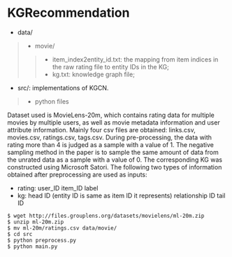 # KGRecommendation

- data/
> - movie/
>> - item_index2entity_id.txt: the mapping from item indices in the raw rating file to entity IDs in the KG;
>> - kg.txt: knowledge graph file;
- src/: implementations of KGCN.
> - python files

Dataset used is MovieLens-20m, which contains rating data for multiple movies by multiple users, as well as movie metadata information and user attribute information. Mainly four csv files are obtained: links.csv, movies.csv, ratings.csv, tags.csv. During pre-processing, the data with rating more than 4 is judged as a sample with a value of 1. The negative sampling method in the paper is to sample the same amount of data from the unrated data as a sample with a value of 0. The corresponding KG was constructed using Microsoft Satori. The following two types of information obtained after preprocessing are used as inputs:
- rating:    user_ID	item_ID	label
- kg:    head ID (entity ID is same as item ID it represents)     relationship ID    tail ID

```
$ wget http://files.grouplens.org/datasets/movielens/ml-20m.zip
$ unzip ml-20m.zip
$ mv ml-20m/ratings.csv data/movie/
$ cd src
$ python preprocess.py
$ python main.py
```
